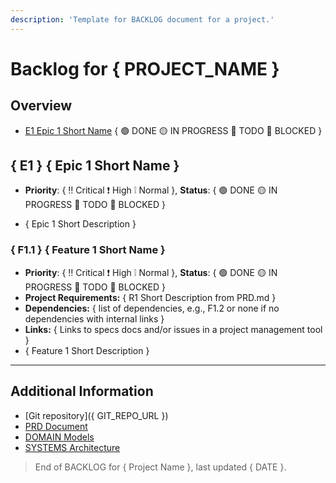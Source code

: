 ```yaml
---
description: 'Template for BACKLOG document for a project.'
---
```


# Backlog for { PROJECT_NAME }

## Overview

- [E1 Epic 1 Short Name](#local-link-to-epic-e1) { 🟢 DONE 🟡 IN PROGRESS 🔵 TODO 🔴 BLOCKED  }

## { E1 } { Epic 1 Short Name }
- **Priority**: { ‼️ Critical ❗ High  ❕ Normal  }, **Status**: { 🟢 DONE 🟡 IN PROGRESS 🔵 TODO 🔴 BLOCKED  }

- { Epic 1 Short Description }

### { F1.1 } { Feature 1 Short Name }
- **Priority**: { ‼️ Critical ❗ High  ❕ Normal }, **Status**: { 🟢 DONE 🟡 IN PROGRESS 🔵 TODO 🔴 BLOCKED  }
- **Project Requirements:** { R1 Short Description from PRD.md }
- **Dependencies:** { list of dependencies, e.g., F1.2 or none if no dependencies with internal links }
- **Links:** { Links to specs docs and/or issues in a project management tool }
- { Feature 1 Short Description }

---

## Additional Information

<!-- Add any additional information that is relevant to the domain -->

- [Git repository]({ GIT_REPO_URL })
- [PRD Document](./PRD.md)
- [DOMAIN Models](./DOMAIN.md)
- [SYSTEMS Architecture](./SYSTEMS.md)

> End of BACKLOG for { Project Name }, last updated { DATE }.
